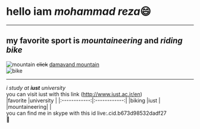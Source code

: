 # hello iam *mohammad reza*:smile:<br>
___
## my favorite sport is _mountaineering_ and _riding bike_
![mountain](https://cosmosmagazine.com/wp-content/uploads/2020/02/190218-mount-full.jpg)
~~click~~ [damavand mountain](https://www.tabnak.ir/fa/news/900341/%D8%AF%D9%85%D8%A7%D9%88%D9%86%D8%AF-%D8%A7%D8%B2-%D8%B2%D8%A7%D9%88%DB%8C%D9%87%E2%80%8C%D8%A7%DB%8C-%DA%A9%D9%87-%D8%AA%D8%A7-%D8%A8%D9%87-%D8%AD%D8%A7%D9%84-%D9%86%D8%AF%DB%8C%D8%AF%D9%87%E2%80%8C%D8%A7%DB%8C%D8%AF)<br>
![bike](https://avatar.skype.com/v1/avatars/live:.cid.b673d98532dadf27?auth_key=396504639&size=m)
***
*i study at **iust** university*<br>
you can visit iust with this link (http://www.iust.ac.ir/en)<br>
|favorite      |university    |
|:------------:|:------------:|
|biking        |iust          |
|mountaineering|              |
<br>
you can find me in skype with this id live:.cid.b673d98532dadf27<br>
 	:wave:
